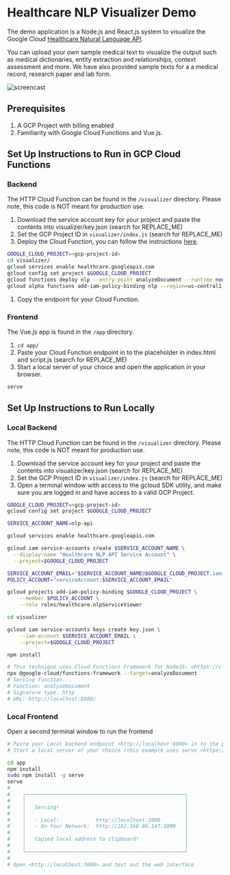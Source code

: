 # Healthcare NLP Visualizer Demo

The demo application is a Node.js and React.js system to visualize the Google Cloud [Healthcare Natural Language API](https://cloud.google.com/healthcare/docs/how-tos/nlp).

You can upload your own sample medical text to visualize the output such as medical dictionaries, entity extraction and relationships, context assessment and more. We have also provided sample texts for a a medical record, research paper and lab form.

![screencast](screencast-short.gif)

## Prerequisites

1. A GCP Project with billing enabled
1. Familiarity with Google Cloud Functions and Vue.js.

## Set Up Instructions to Run in GCP Cloud Functions

### Backend

The HTTP Cloud Function can be found in the `/visualizer` directory. Please note, this code is NOT meant for production use.

1. Download the service account key for your project and paste the contents into visualizer/key.json (search for REPLACE_ME)
1. Set the GCP Project ID in `visualizer/index.js` (search for REPLACE_ME)
1. Deploy the Cloud Function, you can follow the instructions [here](https://cloud.google.com/functions/docs/deploying).

```bash
GOOGLE_CLOUD_PROJECT=<gcp-project-id>
cd visualizer/
gcloud services enable healthcare.googleapis.com
gcloud config set project $GOOGLE_CLOUD_PROJECT
gcloud functions deploy nlp --entry-point analyzeDocument --runtime nodejs14 --trigger-http
gcloud alpha functions add-iam-policy-binding nlp --region=us-central1 --member=allUsers --role=roles/cloudfunctions.invoker
```

1. Copy the endpoint for your Cloud Function.

### Frontend

The Vue.js app is found in the `/app` directory.

1. ```cd app/```
1. Paste your Cloud Function endpoint in to the placeholder in index.html and script.js (search for REPLACE_ME)
1. Start a local server of your choice and open the application in your browser.

```bash
serve
```

## Set Up Instructions to Run Locally

### Local Backend

The HTTP Cloud Function can be found in the `/visualizer` directory. Please note, this code is NOT meant for production use.

1. Download the service account key for your project and paste the contents into visualizer/key.json (search for REPLACE_ME)
1. Set the GCP Project ID in `visualizer/index.js` (search for REPLACE_ME)
1. Open a terminal window with access to the gcloud SDK utility, and make sure you are logged in and have access to a valid GCP Project.

```bash
GOOGLE_CLOUD_PROJECT=<gcp-project-id>
gcloud config set project $GOOGLE_CLOUD_PROJECT

SERVICE_ACCOUNT_NAME=nlp-api

gcloud services enable healthcare.googleapis.com

gcloud iam service-accounts create $SERVICE_ACCOUNT_NAME \
  --display-name "Healthcare NLP API Service Account" \
  --project=$GOOGLE_CLOUD_PROJECT

SERVICE_ACCOUNT_EMAIL="$SERVICE_ACCOUNT_NAME@$GOOGLE_CLOUD_PROJECT.iam.gserviceaccount.com"
POLICY_ACCOUNT="serviceAccount:$SERVICE_ACCOUNT_EMAIL"

gcloud projects add-iam-policy-binding $GOOGLE_CLOUD_PROJECT \
    --member $POLICY_ACCOUNT \
    --role roles/healthcare.nlpServiceViewer

cd visualizer

gcloud iam service-accounts keys create key.json \
    --iam-account $SERVICE_ACCOUNT_EMAIL \
    --project=$GOOGLE_CLOUD_PROJECT

npm install

# This technique uses Cloud Functions Framework for NodeJS: <https://cloud.google.com/functions/docs/functions-framework>
npx @google-cloud/functions-framework --target=analyzeDocument
# Serving function...
# Function: analyzeDocument
# Signature type: http
# URL: http://localhost:8080/
```

### Local Frontend

Open a second terminal window to run the frontend

```bash
# Paste your Local backend endpoint <http://localhost:8080> in to the placeholder in index.html and script.js (search for REPLACE_ME)
# Start a local server of your choice (this example uses serve <https://www.npmjs.com/package/serve>, but you could also use http-server <https://www.npmjs.com/package/http-server>) and open the application in your browser.

cd app
npm install
sudo npm install -g serve
serve
# 
#    ┌────────────────────────────────────────────────────┐
#    │                                                    │
#    │   Serving!                                         │
#    │                                                    │
#    │   - Local:            http://localhost:3000        │
#    │   - On Your Network:  http://192.168.86.147:3000   │
#    │                                                    │
#    │   Copied local address to clipboard!               │
#    │                                                    │
#    └────────────────────────────────────────────────────┘
# 
# Open <http://localhost:3000> and test out the web interface

```

